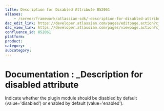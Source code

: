 ```yaml
---
title: Description for Disabled Attribute 852061
aliases:
    - /server/framework/atlassian-sdk/-description-for-disabled-attribute-852061.html
dac_edit_link: https://developer.atlassian.com/pages/editpage.action?cjm=wozere&pageId=852061
dac_view_link: https://developer.atlassian.com/pages/viewpage.action?cjm=wozere&pageId=852061
confluence_id: 852061
platform:
product:
category:
subcategory:
---
```

# Documentation : \_Description for disabled attribute

Indicate whether the plugin module should be disabled by default (value='disabled') or enabled by default (value='enabled').

























